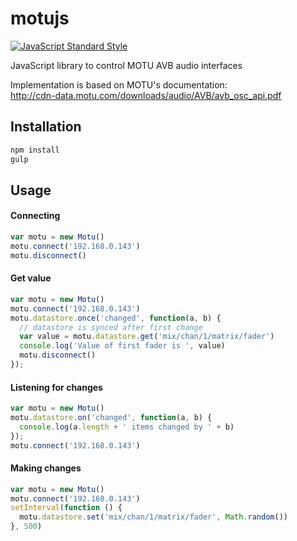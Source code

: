 # motujs

[![JavaScript Standard Style](https://img.shields.io/badge/code%20style-standard-brightgreen.svg)](https://github.com/feross/standard)

JavaScript library to control MOTU AVB audio interfaces

Implementation is based on MOTU's documentation:  
http://cdn-data.motu.com/downloads/audio/AVB/avb_osc_api.pdf

## Installation

```bash
npm install
gulp
```

## Usage
#### Connecting
```js
var motu = new Motu()
motu.connect('192.168.0.143')
motu.disconnect()
```

#### Get value
```js
var motu = new Motu()
motu.connect('192.168.0.143')
motu.datastore.once('changed', function(a, b) {
  // datastore is synced after first change
  var value = motu.datastore.get('mix/chan/1/matrix/fader')
  console.log('Value of first fader is ', value)
  motu.disconnect()
});
```

#### Listening for changes
```js
var motu = new Motu()
motu.datastore.on('changed', function(a, b) {
  console.log(a.length + ' items changed by ' + b)
});
motu.connect('192.168.0.143')
```

#### Making changes
```js
var motu = new Motu()
motu.connect('192.168.0.143')
setInterval(function () {
  motu.datastore.set('mix/chan/1/matrix/fader', Math.random())
}, 500)
```
